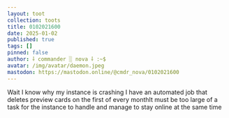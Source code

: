 ```yaml
---
layout: toot
collection: toots
title: 0102021600
date: 2025-01-02
published: true
tags: []
pinned: false
author: ⸸ commander ░ nova ⸸ :~$
avatar: /img/avatar/daemon.jpeg
mastodon: https://mastodon.online/@cmdr_nova/0102021600
---
```


Wait I know why my instance is crashing I have an automated job that deletes preview cards on the first of every monthIt must be too large of a task for the instance to handle and manage to stay online at the same time
